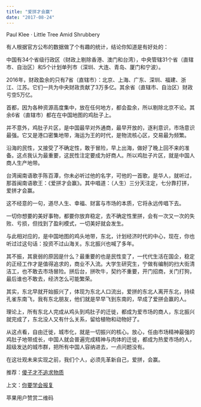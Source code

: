 ```yaml
---
title: "爱拼才会赢"
date: "2017-08-24"
---
```


Paul Klee · Little Tree Amid Shrubbery

有人根据官方公布的数据做了个有趣的统计，结论你知道是有好处的：

中国有34个省级行政区（财政上剔除香港、澳门和台湾），中央管辖31个省（直辖市、自治区）和5个计划单列市（深圳、大连、青岛、厦门和宁波）。

2016年，财政盈余的只有7省（直辖市）：北京、上海、广东、深圳、福建、浙江、江苏。它们一共为中央财政贡献了3万多亿。其余省（直辖市、自治区）财政亏空5万亿。

首都，因为各种资源高度集中，放在任何地方，都会盈余，所以剔除北京不论。其余6省（直辖市）都在在中国地图的鸡肚子上。

并不意外，鸡肚子片区，是中国最早对外通商，最早开放的，逐利意识，市场意识最强。它又是港口密集地带，海运为王的时代，是物流核心区，交易最为频繁。

沿海的民性，又接受了不确定性，敢于冒险，早上出海，做好了晚上回不来的准备。这点我认为最重要，这民性注定要成为好商人。所以鸡肚子片区，就是中国人商人生产地带。

台湾闽南语歌手陈百潭，你未必听过他的名字，可他的一首歌，是华人，就听过，那首闽南语歌王：《爱拼才会赢》。其中唱道：（人生）三分天注定，七分靠打拼，爱拼才会赢。

这不经意的一句，道尽人生、幸福、财富与市场的本质，它将永远传唱下去。

一切你想要的美好事物，都要你放弃稳定，去不确定性里拼，会有一次又一次的失败、亏损，但找到了盈利模式，一切美好就会发生。

与此相对应的，是中国地图的鸡头地带，东北，计划经济时代的中心，现在，你也听过过这句话：投资不过山海关。东北振兴也喊了多年。

其不振，其衰弱的原因是什么？最重要的也是民性变了，一代代生活在国企，稳定的正经工作才是值得追求的，商业不入流。大学生研究生，宁做有编制的扫大街清洁工，也不敢去市场冒险。拼后台，拼吹牛，契约不重要，开门招商，关门打狗，最后谁也不敢去，经济怎么可能繁荣。

其实，东北早就开始振兴了，体现为东北人口流出，爱拼的东北人离开东北，持续孔雀东南飞，我有东北朋友，他们就是早早飞到东南的，早成了爱拼会赢的人。

理论上，所有东北人完成从鸡头到鸡肚子的迁徙，都成为爱市场的商人，东北振兴就完成了，东北没人又有什么关系，留给植物和动物好了。

从这点看，自由迁徙，城市化，就是一切振兴的核心。放心，任由市场精神最强的鸡肚子地带成长，中国人就会普遍完成精神与肉体的迁徙，都成为热爱市场的人，超级发达的城市群，把所有中国人容纳进去，一点问题没有。

在这壮观未来实现之前，我们个人，必须先革新自己，爱拼，会赢。

推荐：[傻子才不追求物质](http://mp.weixin.qq.com/s?__biz=MjM5NDU0Mjk2MQ==&mid=2651623334&idx=1&sn=43d9a6c1c2456875efb323a123b81a23&chksm=bd7e0bb88a0982aea498ddd2605366f9ebab70b49aa1b38dda6e4d1438f4828d12651ac08cb6&scene=21#wechat_redirect)

上文：[你要学会报复](http://mp.weixin.qq.com/s?__biz=MjM5NDU0Mjk2MQ==&mid=2651623386&idx=1&sn=652f41386e1d087efb3d7fa536c79e03&chksm=bd7e0bc48a0982d219f36d9e876636f4cc6f06567ffa94b1cff244323a4a1e3b4706bef06a41&scene=21#wechat_redirect)

苹果用户赞赏二维码
